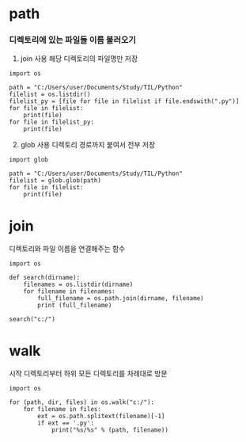 # path

### 디렉토리에 있는 파일들 이름 불러오기

1. join 사용
해당 디렉토리의 파일명만 저장
```
import os

path = "C:/Users/user/Documents/Study/TIL/Python"
filelist = os.listdir()
filelist_py = [file for file in filelist if file.endswith(".py")]
for file in filelist:
    print(file)
for file in filelist_py:
    print(file)
```


2. glob 사용
디렉토리 경로까지 붙여서 전부 저장
```
import glob

path = "C:/Users/user/Documents/Study/TIL/Python"
filelist = glob.glob(path)
for file in filelist:
    print(file)
```



# join
디렉토리와 파일 이름을 연결해주는 함수
```
import os

def search(dirname):
    filenames = os.listdir(dirname)
    for filename in filenames:
        full_filename = os.path.join(dirname, filename)
        print (full_filename)

search("c:/")
```



# walk
시작 디렉토리부터 하위 모든 디렉토리를 차례대로 방문
```
import os

for (path, dir, files) in os.walk("c:/"):
    for filename in files:
        ext = os.path.splitext(filename)[-1]
        if ext == '.py':
            print("%s/%s" % (path, filename))
```
